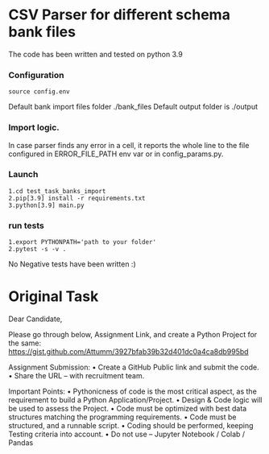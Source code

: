 # CSV Parser for different schema bank files
The code has been written and tested on python 3.9


### Configuration
```source config.env```

Default bank import files folder ./bank_files
Default output folder is ./output

### Import logic. 
In case parser finds any error in a cell, it reports the whole line 
to the file configured in ERROR_FILE_PATH env var or in config_params.py.

### Launch
```buildoutcfg
1.cd test_task_banks_import
2.pip[3.9] install -r requirements.txt
3.python[3.9] main.py
```

### run tests
```
1.export PYTHONPATH='path to your folder'
2.pytest -s -v .
```

No Negative tests have been written :)

# Original Task

Dear Candidate,

Please go through below, Assignment Link, and create a Python Project for the same:
https://gist.github.com/Attumm/3927bfab39b32d401dc0a4ca8db995bd

Assignment Submission:
    • Create a GitHub Public link and submit the code. 
    • Share the URL – with recruitment team. 

Important Points:
    • Pythonicness of code is the most critical aspect, as the requirement to build a Python Application/Project.
    • Design & Code logic will be used to assess the Project. 
    • Code must be optimized with best data structures matching the programming requirements.
    • Code must be structured, and a runnable script.
    • Coding should be performed, keeping Testing criteria into account.
    • Do not use – Jupyter Notebook / Colab / Pandas
